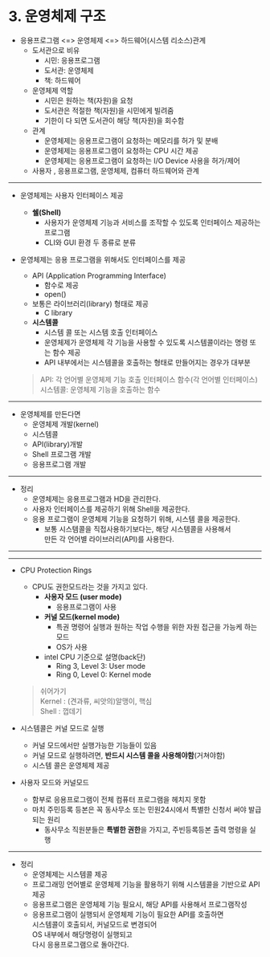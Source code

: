 # 3. 운영체제 구조
- 응용프로그램 <=> 운영체제 <=> 하드웨어(시스템 리소스)관계
    - 도서관으로 비유
        - 시민: 응용프로그램
        - 도서관: 운영체제
        - 책: 하드웨어
    - 운영체제 역할
        - 시민은 원하는 책(자원)을 요청
        - 도서관은 적절한 책(자원)을 시민에게 빌려줌
        - 기한이 다 되면 도서관이 해당 책(자원)을 회수함
    - 관계
        - 운영체제는 응용프로그램이 요청하는 메모리를 허가 및 분배
        - 운영체제는 응용프로그램이 요청하는 CPU 시간 제공
        - 운영체제는 응용프로그램이 요청하는 I/O Device 사용을 허가/제어
    - 사용자 , 응용프로그램, 운영체제, 컴퓨터 하드웨어와 관계

---
- 운영체제는 사용자 인터페이스 제공
    - **쉘(Shell)**
        - 사용자가 운영체제 기능과 서비스를 조작할 수 있도록 인터페이스 제공하는 프로그램
        - CLI와 GUI 환경 두 종류로 분류

- 운영체제는 응용 프로그램을 위해서도 인터페이스를 제공
    - API (Application Programming Interface)
        - 함수로 제공
        - open()
    - 보통은 라이브러리(library) 형태로 제공
        - C library
    - **시스템콜** 
        - 시스템 콜 또는 시스템 호출 인터페이스
        - 운영체제가 운영체제 각 기능을 사용할 수 있도록 시스템콜이라는 명령 또는 함수 제공
        - API 내부에서는 시스템콜을 호출하는 형태로 만들어지는 경우가 대부분
    > API: 각 언어별 운영체제 기능 호출 인터페이스 함수(각 언어별 인터페이스)  
    > 시스템콜: 운영체제 기능을 호출하는 함수
---
- 운영체제를 만든다면
    - 운영체제 개발(kernel)
    - 시스템콜
    - API(library)개발
    - Shell 프로그램 개발
    - 응용프로그램 개발

---
- 정리
    - 운영체제는 응용프로그램과 HD을 관리한다.
    - 사용자 인터페이스를 제공하기 위해 Shell을 제공한다.
    - 응용 프로그램이 운영체제 기능을 요청하기 위해, 시스템 콜을 제공한다.
        - 보통 시스템콜을 직접사용하기보다는, 해당 시스템콜을 사용해서  
        만든 각 언어별 라이브러리(API)를 사용한다.

---
---

- CPU Protection Rings
    - CPU도 권한모드라는 것을 가지고 있다.
        - **사용자 모드 (user mode)**
            - 응용프로그램이 사용 
        - **커널 모드(kernel mode)**
            - 특권 명령어 실행과 원하는 작업 수행을 위한 자원 접근을 가능케 하는 모드
            - OS가 사용
        - intel CPU 기준으로 설명(back단)
            - Ring 3, Level 3: User mode
            - Ring 0, Level 0: Kernel mode 
    > 쉬어가기  
    > Kernel : (견과류, 씨앗의)알맹이, 핵심  
    > Shell : 껍데기

- 시스템콜은 커널 모드로 실행
    - 커널 모드에서만 실행가능한 기능들이 있음
    - 커널 모드로 실행하려면, **반드시 시스템 콜을 사용해야함**(거쳐야함)
    - 시스템 콜은 운영체제 제공

- 사용자 모드와 커널모드
    - 함부로 응용프로그램이 전체 컴퓨터 프로그램을 헤치지 못함
    - 마치 주민등록 등본은 꼭 동사무소 또는 민원24시에서 특별한 신청서 써야 발급되는 원리
        - 동사무소 직원분들은 **특별한 권한**을 가지고, 주빈등록등본 출력 명령을 실행


---
- 정리
    - 운영체제는 시스템콜 제공
    - 프로그래밍 언어별로 운영체제 기능을 활용하기 위해 시스템콜을 기반으로 API제공
    - 응용프로그램은 운영체제 기능 필요시, 해당 API를 사용해서 프로그램작성
    - 응용프로그램이 실행되서 운영체제 기능이 필요한 API를 호출하면  
        시스템콜이 호출되서, 커널모드로 변경되어  
        OS 내부에서 해당명령이 실행되고  
        다시 응용프로그램으로 돌아간다.